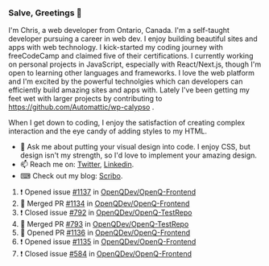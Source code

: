 ### Salve, Greetings 👋

I'm Chris, a web developer from Ontario, Canada. I'm a self-taught developer pursuing a career in web dev. I enjoy building beautiful sites and apps with web technology.
I kick-started my coding journey with freeCodeCamp and claimed five of their certifications.  I currently working on personal projects in JavaScript, especially with React/Next.js, though I'm open to learning other languages and frameworks. I love the web platform and I'm excited by the powerful technolgies which can developers can efficiently build amazing sites and apps with. Lately I've been getting my feet wet with larger projects by contributing to https://github.com/Automattic/wp-calypso .

When I get down to coding, I enjoy the satisfaction of creating complex interaction and the eye candy of adding styles to my HTML. 

- 💬 Ask me about putting your visual design into code. I enjoy CSS, but design isn't my strength, so I'd love to implement your amazing design.
- 📫 Reach me on: [Twitter](https://twitter.com/Christo28120856), [Linkedin](https://www.linkedin.com/in/christopher-stevers-07b9a5204/).
- ⌨ Check out my blog: [Scribo](https://christopherstevers.cf).
<!--
**Christopher-Stevers/Christopher-Stevers** is a ✨ _special_ ✨ repository because its `README.md` (this file) appears on your GitHub profile.

Here are some ideas to get you started:

- 🔭 I’m currently working on ...
- 🌱 I’m currently learning ...
- 👯 I’m looking to collaborate on ...
- 🤔 I’m looking for help with ...
- 😄 Pronouns: ...
- ⚡ Fun fact: ...
-->

<!--START_SECTION:activity-->
1. ❗️ Opened issue [#1137](https://github.com/OpenQDev/OpenQ-Frontend/issues/1137) in [OpenQDev/OpenQ-Frontend](https://github.com/OpenQDev/OpenQ-Frontend)
2. 🎉 Merged PR [#1134](https://github.com/OpenQDev/OpenQ-Frontend/pull/1134) in [OpenQDev/OpenQ-Frontend](https://github.com/OpenQDev/OpenQ-Frontend)
3. ❗️ Closed issue [#792](https://github.com/OpenQDev/OpenQ-TestRepo/issues/792) in [OpenQDev/OpenQ-TestRepo](https://github.com/OpenQDev/OpenQ-TestRepo)
4. 🎉 Merged PR [#793](https://github.com/OpenQDev/OpenQ-TestRepo/pull/793) in [OpenQDev/OpenQ-TestRepo](https://github.com/OpenQDev/OpenQ-TestRepo)
5. 💪 Opened PR [#1136](https://github.com/OpenQDev/OpenQ-Frontend/pull/1136) in [OpenQDev/OpenQ-Frontend](https://github.com/OpenQDev/OpenQ-Frontend)
6. ❗️ Opened issue [#1135](https://github.com/OpenQDev/OpenQ-Frontend/issues/1135) in [OpenQDev/OpenQ-Frontend](https://github.com/OpenQDev/OpenQ-Frontend)
7. ❗️ Closed issue [#584](https://github.com/OpenQDev/OpenQ-Frontend/issues/584) in [OpenQDev/OpenQ-Frontend](https://github.com/OpenQDev/OpenQ-Frontend)
<!--END_SECTION:activity-->
